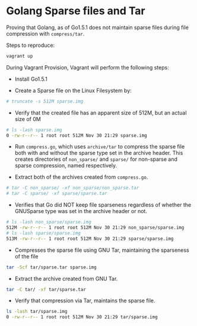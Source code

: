Golang Sparse files and Tar
===========================

Proving that Golang, as of Go1.5.1 does not maintain sparse files during file compression with `compress/tar`.

Steps to reproduce:

```bash
vagrant up
```


During Vagrant Provision, Vagrant will perform the following steps:

* Install Go1.5.1

* Create a Sparse file on the Linux Filesystem by:
```bash
# truncate -s 512M sparse.img
```

* Verify that the created file has an apparent size of 512M, but an actual size of 0M
```bash
# ls -lash sparse.img
0 -rw-r--r-- 1 root root 512M Nov 30 21:29 sparse.img
```

* Run `compress.go`, which uses `archive/tar` to compress the sparse file both with and without the sparse type set in the archive header. This creates directories of `non_sparse/` and `sparse/` for non-sparse and sparse compression, named respectively.

* Extract both of the archives created from `compress.go`.
```bash
# tar -C non_sparse/ -xf non_sparse/non_sparse.tar
# tar -C sparse/ -xf sparse/sparse.tar
```

* Verifies that Go did NOT keep file sparseness regardless of whether the GNUSparse type was set in the archive header or not.
```bash
# ls -lash non_sparse/sparse.img
512M -rw-r--r-- 1 root root 512M Nov 30 21:29 non_sparse/sparse.img
# ls -lash sparse/sparse.img
513M -rw-r--r-- 1 root root 512M Nov 30 21:29 sparse/sparse.img
```

* Compresses the sparse file using GNU Tar, maintaining the sparseness of the file
```bash
tar -Scf tar/sparse.tar sparse.img
```

* Extract the archive created from GNU Tar.
```bash
tar -C tar/ -xf tar/sparse.tar
```

* Verify that compression via Tar, maintains the sparse file.
```bash
ls -lash tar/sparse.img
0 -rw-r--r-- 1 root root 512M Nov 30 21:29 tar/sparse.img
```

